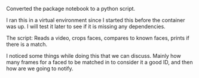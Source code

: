 Converted the package notebook to a python script.

I ran this in a virtual environment since I started this before the container was up. I will test it later to see if it is missing any dependencies.

The script: Reads a video, crops faces, compares to known faces, prints if there is a match.

I noticed some things while doing this that we can discuss. Mainly how many frames for a faced to be matched in to consider it a good ID, and then how are we going to notify.
